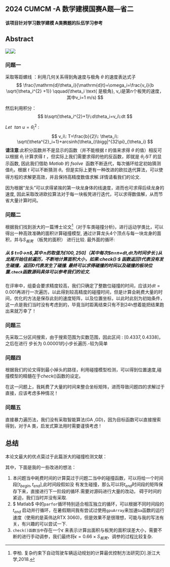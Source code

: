 ## 2024 CUMCM -A 数学建模国赛A题—省二

#### 该项目针对学习数学建模 A类赛题的队伍学习参考

## Abstract

 ![](https://img.shields.io/badge/模型-计算几何模型-blue.svg?style=flat)![](https://img.shields.io/badge/解法-改进欧拉迭代-green.svg?style=flat)

### 问题一

采取等距螺线 ：利用几何关系得到角速度与极角 $\theta$ 的速度表达式子
$$
\frac{\mathrm{d}\theta_i}{\mathrm{d}t}=\omega_i=\frac{v_i}{b \sqrt{\theta_i^{2} +1}}        \qquad(\theta_i \text{ 是极角}, v_i是第n个板凳的速度，其中v_i=1 m/s)
$$

然后利用积分：
$$
b\sqrt{\theta_i^{2}+1}\:d\theta_i=v_i\:dt
$$

*Let*                 $\: tan \:u= \theta^{2}_i$   :
$$
v_i\: T=\frac{b}{2}\: \theta_i\: \sqrt{\theta^{2}_i+1}+arcsinh(\theta_i)\bigg|^{32\pi}_{\theta_i}
$$
**请注意**:此积分函数并不是显示的函数（并不能根据 $t$  的值来求得$\:\theta\:$的值）相反可以根据    $\theta_i$    计算求得  $t$  ，但实际上我们需要求得的他的反函数，即就是 $\theta_i与T$  的显示函数,  因此我们借助 $Matlab$    的$\: fsolve \:$ 函数不断迭代，每次循环给定初始猜测值$\theta_i$，根据$\:t\:$可以不断猜测   $\theta$。但是实际上更有一种改进的欧拉迭代算法，可以使得方程的求解更高效，并且保持高精度数值求解.详情请看我们的论文.

因为根据“龙头”可以求得紧挨的第一块龙身体的线速度，进而也可求得后续龙身的速度,   因此采取改进欧拉算法对于每一块板凳进行迭代，可以求得数值解，从而节省大量计算时间。

### 问题二

根据我们找到浙大的一篇博士论文[^1]（对于车类碰撞分析)，进行运动学类比，可以得出一种高效准确的面积计算碰撞模型,  通过计算龙头4个顶点与每一块龙身的面积，并与$S_{板凳}$  （板凳的面积） 进行比较.    最外面的循环:

##### 从  $ t=0->n$,其中 $n的取值为[100,250]$（其中每次$n=n+dt,dt为时间步长 $)从龙尾开始往前遍历，不断地计算面积大小，如果$\:check()\:$ 函数返回1代表没有发生碰撞，返回0代表发生了碰撞. 最终可以求得碰撞的时间以及碰撞的板块位置.`check`函数源码具体可以参考我们的论文.

在评审中，组委会要求精度较高，我们只确定了整数位碰撞的时间，应该对$dt=0.001$再进行一次遍历，以此得到较高精度的碰撞时间，但是计算会耗费大量的时间，优化的方法是保存此刻的速度矩阵，以及位置坐标，以此时此刻为初始条件，这一点是我们当时没有考虑到的，毕竟当时距离结束只有不到24h想着能把结果跑出来就万幸了！



### 问题三

先采取二分区间搜索，由于搜索范围为实数范围，因此区间 :  $[0.4337 ,0.4338]$，之后在进行 步长为 0.00001的小步长遍历.-较为简单

### 问题四

根据我们的论文得到最小掉头的路径，利用碰撞模型检测，可以得到位置速度,碰撞模型的精髓在于$check()$函数的设定。

在这一问题上，我耗费了大量的时间来整合坐标矩阵，进而导致问题四的求解过于直接，应该考虑多种情况！

### 问题五

直接暴力遍历法，我们没有采取智能算法(GA ,GD)，因为目标函数可以直接搜索得到，对于A 类，启发式算法用时需要谨慎考虑 !



## 总结

本论文最大的优点莫过于此篇浙大的碰撞检测文献：

[^1]: 李柏. 复杂约束下自动驾驶车辆运动规划的计算最优控制方法研究[D].浙江大学,2018.

其中，下面是我的一些改进的想法：

1.	本问题当中耗费时间的计算莫过于问题二当中的碰撞函数，可以将给一个时间段$[t_{begin},t_{end}]$,此时间段假如没	有发生碰撞，那么可以将$t_{end}$时间段的矩阵保存下来，直接进行下一阶段的循环.需要对源码进行大量的改动，	碍于时间的紧迫，我们当时并没有采取.
2. $ Matlab$   中的`parfor`循环特别适合相互独立的循环，可以根据不同时间段的$t_{end}$  启动并行循环，在暑假期间我有尝试过使用`gpuArray`来加速`Ga`函数的运行速度（使用的是英伟达RTX 3060)，但是效果不是很理想，可能与我的写法有关，有兴趣的可以尝试一下.
3.	`check()函数当中`存在一个$\epsilon$ 来表示计算出面积与板凳的面积误差大小，需要不断的进行手动调参，我们最终将$\epsilon=0.66\times S_{板凳}$，调参的过程比较复杂.
